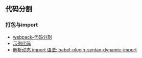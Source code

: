 ## 代码分割


### 打包与import
- [webpack-代码分割](https://webpack.docschina.org/guides/code-splitting/)
- [示例代码](https://gist.github.com/gaearon/ca6e803f5c604d37468b0091d9959269)
- [解析动态 import 语法: babel-plugin-syntax-dynamic-import](https://classic.yarnpkg.com/en/package/babel-plugin-syntax-dynamic-import)

### 

